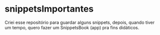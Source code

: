 # snippetsImportantes
Criei esse repositório para guardar alguns snippets, depois, quando tiver um tempo, quero fazer um SnippetsBook (app) pra fins didáticos.
